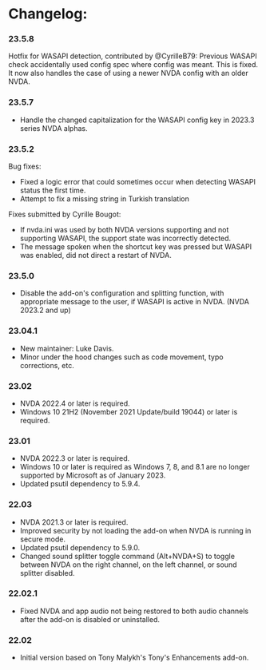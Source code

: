# Changelog:

### 23.5.8

Hotfix for WASAPI detection, contributed by @CyrilleB79:
Previous WASAPI check accidentally used config spec where config was meant. This is fixed.
It now also handles the case of using a newer NVDA config with an older NVDA.

### 23.5.7

* Handle the changed capitalization for the WASAPI config key in 2023.3 series NVDA alphas.

### 23.5.2

Bug fixes:
* Fixed a logic error that could sometimes occur when detecting WASAPI status the first time.
* Attempt to fix a missing string in Turkish translation

Fixes submitted by Cyrille Bougot:
* If nvda.ini was used by both NVDA versions supporting and not supporting WASAPI, the support state was incorrectly detected.
 * The message spoken when the shortcut key was pressed but WASAPI was enabled, did not direct a restart of NVDA.

### 23.5.0

* Disable the add-on's configuration and splitting function, with appropriate message to the user, if WASAPI is active in NVDA. (NVDA 2023.2 and up)

### 23.04.1

* New maintainer: Luke Davis.
* Minor under the hood changes such as code movement, typo corrections, etc.

### 23.02

* NVDA 2022.4 or later is required.
* Windows 10 21H2 (November 2021 Update/build 19044) or later is required.

### 23.01

* NVDA 2022.3 or later is required.
* Windows 10 or later is required as Windows 7, 8, and 8.1 are no longer supported by Microsoft as of January 2023.
* Updated psutil dependency to 5.9.4.

### 22.03

* NVDA 2021.3 or later is required.
* Improved security by not loading the add-on when NVDA is running in secure mode.
* Updated psutil dependency to 5.9.0.
* Changed sound splitter toggle command (Alt+NVDA+S) to toggle between NVDA on the right channel, on the left channel, or sound splitter disabled.

### 22.02.1

* Fixed NVDA and app audio not being restored to both audio channels after the add-on is disabled or uninstalled.

### 22.02

* Initial version based on Tony Malykh's Tony's Enhancements add-on.
